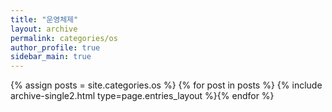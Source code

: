 ```yaml
---
title: "운영체제"
layout: archive
permalink: categories/os
author_profile: true
sidebar_main: true
---
```


{% assign posts = site.categories.os %}
{% for post in posts %} {% include archive-single2.html type=page.entries_layout %}{% endfor %}